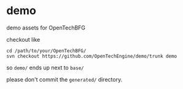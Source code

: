 # demo
demo assets for OpenTechBFG


checkout like
```
cd /path/to/your/OpenTechBFG/
svn checkout https://github.com/OpenTechEngine/demo/trunk demo
```
so `demo/` ends up next to `base/`

please don't commit the `generated/` directory.
